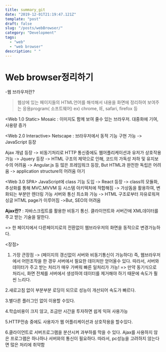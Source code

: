```yaml
---
title: summary_git 
date: "2019-12-01T21:19:47.121Z"
template: "post"
draft: false
slug: "/posts/webBrowser/"
category: "Development"
tags:
  - "web"
  - "web browser"
description: " "
---
```

# Web browser정리하기
-웹 브라우저란?
> 웹상에 있는 페이지들의 HTML언어를 해석해서 내용을 화면에 정리하여 보여주는 응용program( 소프트웨어)
> ex) chrome, IE, safari, firefox 등

<Web 1.0 Static>
Mosaic : 이미지도 함께 보여 줄수 있는 브라우저. 대중화에 기여, 사용량 증가

<Web 2.0 Interactive>
Netscape : 브라우저에서 동적 기능 구현 가능 -> JavaScript 등장

Ajax 개념 등장 
-> 비동기처리로 HTTP 통신중에도 웹어플리케이션과 유저가 상호작용 가능
-> Jquery 등장
-> HTML 구조의 제약으로 인해, 코드의 가독성 저하 및 유지보수의 어려움
-> Angular.js 등 많은 프레임워크 등장, But HTML과 완전한 독립은 어려움
-> application structure의 어려움 야기

<Web 3.0 SPA>
JavaScript에 class 기능 도입
-> React 등장
-> class의 모듈화, 추상화를 통해 MVC,MVVM 등 시스템 아키텍처에 적합해짐
-> 가상돔을 활용하여, 변화되는 부분만 렌더링 가능 서버와 통신 최소화 가능
-> HTML 구조로부터 자유로워져 싱글 HTML page가 이루어짐
->But, SEO의 어려움


**Ajax란?**
: 자바스크립트를 활용한 비동기 통신. 클라이언트와 서버간에 XML데이터를 주고 받는 기술을 말한다.

=> 한 페이지에서 다른페이지로의 전환없이 웹브라우저의 화면을 동적으로 변경가능하다.

<장점>
1. 가장 큰장점 -> (페이지의 갱신없이 서버와 비동기통신이 가능하다)
즉, 웹브라우저에서 어떤조작을 한 경우 서버에서 필요한 데이처만 얻어올수 있다.
따라서, 서버와 데이터가 주고 받는 처리가 매우 가벼워 빠른 일처리가 가능!
=> 만약 동기식으로 처리시, 화면 전체를 서버에서 생성하여 데이터를 제거해야 하기 때문에 속도가 훨씬 느리다.

2.새로고침 없이 부분부분 로딩이 되므로 성능이 개선되어 속도가 빠르다.

3.별다른 플러그인 없이 이용할 수있다.

4.학습비용이 크지 않고, 조금만 시간을 투자하면 쉽게 익혀 사용가능

5.HTTP전송 중에도 사용자가 웹 어플리케이션과 상호작용을 할수있다.

6.클라이언트로 서버프로그램을 분산시켜 과부하를 막을 수 있다.
Ajax를 사용하지 않은 프로그램은 하나하나 서버와의 통신이 필요하다. 따라서, pc성능을 고려하지 않는다면 많은 처리에 취약함



